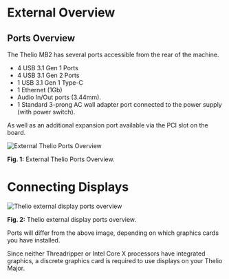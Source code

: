 # External Overview

## Ports Overview

The Thelio MB2 has several ports accessible from the rear of the machine.

- 4 USB 3.1 Gen 1 Ports
- 4 USB 3.1 Gen 2 Ports
- 1 USB 3.1 Gen 1 Type-C
- 1 Ethernet (1Gb)
- Audio In/Out ports (3.44mm).
- 1 Standard 3-prong AC wall adapter port connected to the power supply (with power switch).

As well as an additional expansion port available via the PCI slot on the board.

![External Thelio Ports Overview](img/thelio-major-b2_back-ports.png)

**Fig. 1:** External Thelio Ports Overview.


# Connecting Displays

![Thelio external display ports overview](img/thelio-major-b2_video_ports-diagrams.png)

**Fig. 2:** Thelio external display ports overview.

Ports will differ from the above image, depending on which graphics cards you have installed.

Since neither Threadripper or Intel Core X processors have integrated graphics, a discrete graphics card is required to use displays on your Thelio Major.
